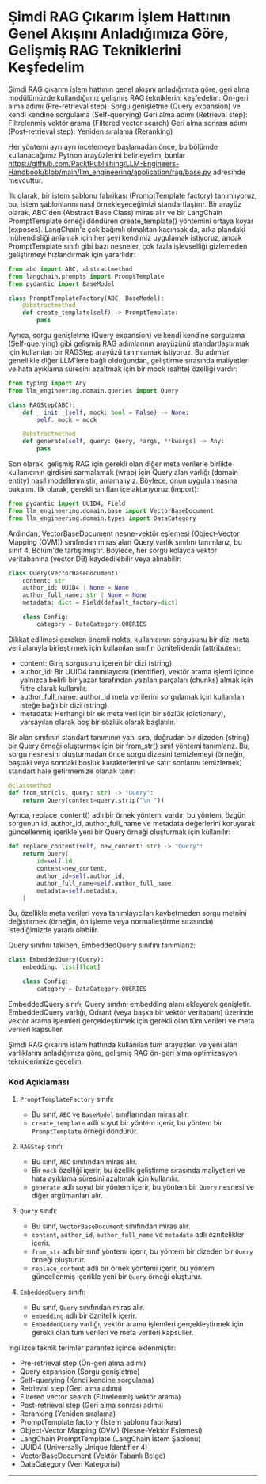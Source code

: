 # Şimdi RAG Çıkarım İşlem Hattının Genel Akışını Anladığımıza Göre, Gelişmiş RAG Tekniklerini Keşfedelim

Şimdi RAG çıkarım işlem hattının genel akışını anladığımıza göre, geri alma modülümüzde kullandığımız gelişmiş RAG tekniklerini keşfedelim: 
Ön-geri alma adımı (Pre-retrieval step): Sorgu genişletme (Query expansion) ve kendi kendine sorgulama (Self-querying)
Geri alma adımı (Retrieval step): Filtrelenmiş vektör arama (Filtered vector search)
Geri alma sonrası adımı (Post-retrieval step): Yeniden sıralama (Reranking)

Her yöntemi ayrı ayrı incelemeye başlamadan önce, bu bölümde kullanacağımız Python arayüzlerini belirleyelim, bunlar https://github.com/PacktPublishing/LLM-Engineers-Handbook/blob/main/llm_engineering/application/rag/base.py adresinde mevcuttur.

İlk olarak, bir istem şablonu fabrikası (PromptTemplate factory) tanımlıyoruz, bu, istem şablonlarını nasıl örnekleyeceğimizi standartlaştırır. Bir arayüz olarak, ABC'den (Abstract Base Class) miras alır ve bir LangChain PromptTemplate örneği döndüren create_template() yöntemini ortaya koyar (exposes). 
LangChain'e çok bağımlı olmaktan kaçınsak da, arka plandaki mühendisliği anlamak için her şeyi kendimiz uygulamak istiyoruz, ancak PromptTemplate sınıfı gibi bazı nesneler, çok fazla işlevselliği gizlemeden geliştirmeyi hızlandırmak için yararlıdır:
```python
from abc import ABC, abstractmethod
from langchain.prompts import PromptTemplate
from pydantic import BaseModel

class PromptTemplateFactory(ABC, BaseModel):
    @abstractmethod
    def create_template(self) -> PromptTemplate:
        pass
```
Ayrıca, sorgu genişletme (Query expansion) ve kendi kendine sorgulama (Self-querying) gibi gelişmiş RAG adımlarının arayüzünü standartlaştırmak için kullanılan bir RAGStep arayüzü tanımlamak istiyoruz. 
Bu adımlar genellikle diğer LLM'lere bağlı olduğundan, geliştirme sırasında maliyetleri ve hata ayıklama süresini azaltmak için bir mock (sahte) özelliği vardır:
```python
from typing import Any
from llm_engineering.domain.queries import Query

class RAGStep(ABC):
    def __init__(self, mock: bool = False) -> None:
        self._mock = mock

    @abstractmethod
    def generate(self, query: Query, *args, **kwargs) -> Any:
        pass
```
Son olarak, gelişmiş RAG için gerekli olan diğer meta verilerle birlikte kullanıcının girdisini sarmalamak (wrap) için Query alan varlığı (domain entity) nasıl modellenmiştir, anlamalıyız. 
Böylece, onun uygulanmasına bakalım. 
İlk olarak, gerekli sınıfları içe aktarıyoruz (import):
```python
from pydantic import UUID4, Field
from llm_engineering.domain.base import VectorBaseDocument
from llm_engineering.domain.types import DataCategory
```
Ardından, VectorBaseDocument nesne-vektör eşlemesi (Object-Vector Mapping (OVM)) sınıfından miras alan Query varlık sınıfını tanımlarız, bu sınıf 4. Bölüm'de tartışılmıştır. 
Böylece, her sorgu kolayca vektör veritabanına (vector DB) kaydedilebilir veya alınabilir:
```python
class Query(VectorBaseDocument):
    content: str
    author_id: UUID4 | None = None
    author_full_name: str | None = None
    metadata: dict = Field(default_factory=dict)

    class Config:
        category = DataCategory.QUERIES
```
Dikkat edilmesi gereken önemli nokta, kullanıcının sorgusunu bir dizi meta veri alanıyla birleştirmek için kullanılan sınıfın özniteliklerdir (attributes):
- content: Giriş sorgusunu içeren bir dizi (string).
- author_id: Bir UUID4 tanımlayıcısı (identifier), vektör arama işlemi içinde yalnızca belirli bir yazar tarafından yazılan parçaları (chunks) almak için filtre olarak kullanılır.
- author_full_name: author_id meta verilerini sorgulamak için kullanılan isteğe bağlı bir dizi (string).
- metadata: Herhangi bir ek meta veri için bir sözlük (dictionary), varsayılan olarak boş bir sözlük olarak başlatılır.

Bir alan sınıfının standart tanımının yanı sıra, doğrudan bir dizeden (string) bir Query örneği oluşturmak için bir from_str() sınıf yöntemi tanımlarız. 
Bu, sorgu nesnesini oluşturmadan önce sorgu dizesini temizlemeyi (örneğin, baştaki veya sondaki boşluk karakterlerini ve satır sonlarını temizlemek) standart hale getirmemize olanak tanır:
```python
@classmethod
def from_str(cls, query: str) -> "Query":
    return Query(content=query.strip("\n "))
```
Ayrıca, replace_content() adlı bir örnek yöntemi vardır, bu yöntem, özgün sorgunun id, author_id, author_full_name ve metadata değerlerini koruyarak güncellenmiş içerikle yeni bir Query örneği oluşturmak için kullanılır:
```python
def replace_content(self, new_content: str) -> "Query":
    return Query(
        id=self.id,
        content=new_content,
        author_id=self.author_id,
        author_full_name=self.author_full_name,
        metadata=self.metadata,
    )
```
Bu, özellikle meta verileri veya tanımlayıcıları kaybetmeden sorgu metnini değiştirmek (örneğin, ön işleme veya normalleştirme sırasında) istediğimizde yararlı olabilir.

Query sınıfını takiben, EmbeddedQuery sınıfını tanımlarız:
```python
class EmbeddedQuery(Query):
    embedding: list[float]

    class Config:
        category = DataCategory.QUERIES
```
EmbeddedQuery sınıfı, Query sınıfını embedding alanı ekleyerek genişletir. 
EmbeddedQuery varlığı, Qdrant (veya başka bir vektör veritabanı) üzerinde vektör arama işlemleri gerçekleştirmek için gerekli olan tüm verileri ve meta verileri kapsüller.

Şimdi RAG çıkarım işlem hattında kullanılan tüm arayüzleri ve yeni alan varlıklarını anladığımıza göre, gelişmiş RAG ön-geri alma optimizasyon tekniklerimize geçelim.

### Kod Açıklaması

1. `PromptTemplateFactory` sınıfı:
   - Bu sınıf, `ABC` ve `BaseModel` sınıflarından miras alır.
   - `create_template` adlı soyut bir yöntem içerir, bu yöntem bir `PromptTemplate` örneği döndürür.

2. `RAGStep` sınıfı:
   - Bu sınıf, `ABC` sınıfından miras alır.
   - Bir `mock` özelliği içerir, bu özellik geliştirme sırasında maliyetleri ve hata ayıklama süresini azaltmak için kullanılır.
   - `generate` adlı soyut bir yöntem içerir, bu yöntem bir `Query` nesnesi ve diğer argümanları alır.

3. `Query` sınıfı:
   - Bu sınıf, `VectorBaseDocument` sınıfından miras alır.
   - `content`, `author_id`, `author_full_name` ve `metadata` adlı öznitelikler içerir.
   - `from_str` adlı bir sınıf yöntemi içerir, bu yöntem bir dizeden bir `Query` örneği oluşturur.
   - `replace_content` adlı bir örnek yöntemi içerir, bu yöntem güncellenmiş içerikle yeni bir `Query` örneği oluşturur.

4. `EmbeddedQuery` sınıfı:
   - Bu sınıf, `Query` sınıfından miras alır.
   - `embedding` adlı bir öznitelik içerir.
   - `EmbeddedQuery` varlığı, vektör arama işlemleri gerçekleştirmek için gerekli olan tüm verileri ve meta verileri kapsüller.

İngilizce teknik terimler parantez içinde eklenmiştir:
- Pre-retrieval step (Ön-geri alma adımı)
- Query expansion (Sorgu genişletme)
- Self-querying (Kendi kendine sorgulama)
- Retrieval step (Geri alma adımı)
- Filtered vector search (Filtrelenmiş vektör arama)
- Post-retrieval step (Geri alma sonrası adımı)
- Reranking (Yeniden sıralama)
- PromptTemplate factory (İstem şablonu fabrikası)
- Object-Vector Mapping (OVM) (Nesne-Vektör Eşlemesi)
- LangChain PromptTemplate (LangChain İstem Şablonu)
- UUID4 (Universally Unique Identifier 4) 
- VectorBaseDocument (Vektör Tabanlı Belge) 
- DataCategory (Veri Kategorisi)

---

